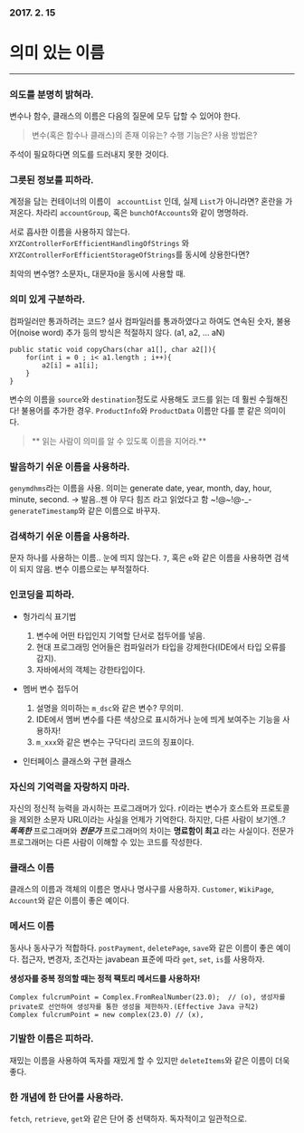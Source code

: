 ### 2017. 2. 15
# 의미 있는 이름
---

### 의도를 분명히 밝혀라.
변수나 함수, 클래스의 이름은 다음의 질문에 모두 답할 수 있어야 한다.
> 변수(혹은 함수나 클래스)의 존재 이유는? 수행 기능은? 사용 방법은?  

주석이 필요하다면 의도를 드러내지 못한 것이다.

### 그릇된 정보를 피하라.
계정을 담는 컨테이너의 이름이 ``` accountList``` 인데, 실제 ```List```가 아니라면? 혼란을 가져온다. 차라리 ```accountGroup```, 혹은 ```bunchOfAccounts```와 같이 명명하라.

서로 흡사한 이름을 사용하지 않는다. ```XYZControllerForEfficientHandlingOfStrings``` 와 ```XYZControllerForEfficientStorageOfStrings```를 동시에 상용한다면?

최악의 변수명? 소문자```L```, 대문자```O```을 동시에 사용할 때. 

### 의미 있게 구분하라.

컴파일러만 통과하려는 코드? 설사 컴파일러를 통과하였다고 하여도 연속된 숫자, 불용어(noise word) 추가 등의 방식은 적절하지 않다. (a1, a2, ... aN)

~~~
public static void copyChars(char a1[], char a2[]){
    for(int i = 0 ; i< a1.length ; i++){
        a2[i] = a1[i];
    }
}
~~~

변수의 이름을 ```source```와 ```destination```정도로 사용해도 코드를 읽는 데 훨씬 수월해진다!
불용어를 추가한 경우. ```ProductInfo```와 ```ProductData``` 이름만 다를 뿐 같은 의미이다.

> ** 읽는 사람이 의미를 알 수 있도록 이름을 지어라.**

### 발음하기 쉬운 이름을 사용하라.
```genymdhms```라는 이름을 사용. 의미는 generate date, year, month, day, hour, minute, second. -> 발음..젠 야 무다 힘즈 라고 읽었다고 함 ~!@~!@-_-
```generateTimestamp```와 같은 이름으로 바꾸자.

### 검색하기 쉬운 이름을 사용하라.
문자 하나를 사용하는 이름.. 눈에 띄지 않는다. ```7```, 혹은 ```e```와 같은 이름을 사용하면 검색이 되지 않음. 변수 이름으로는 부적절하다.

### 인코딩을 피하라.
- 헝가리식 표기법
    1. 변수에 어떤 타입인지 기억할 단서로 접두어를 넣음. 
    2. 현대 프로그래밍 언어들은 컴파일러가 타입을 강제한다(IDE에서 타입 오류를 감지). 
    3. 자바에서의 객체는 강한타입이다.
     
- 멤버 변수 접두어
    1. 설명을 의미하는 ```m_dsc```와 같은 변수? 무의미.
    2. IDE에서 멤버 변수를 다른 색상으로 표시하거나 눈에 띄게 보여주는 기능을 사용하자!
    3. ```m_xxx```와 같은 변수는 구닥다리 코드의 징표이다.
    
- 인터페이스 클래스와 구현 클래스

### 자신의 기억력을 자랑하지 마라.
자신의 정신적 능력을 과시하는 프로그래머가 있다. r이라는 변수가 호스트와 프로토콜을 제외한 소문자 URL이라는 사실을 언제가 기억한다. 하지만, 다른 사람이 보기엔..? ***똑똑한*** 프로그래머와 ***전문가*** 프로그래머의 차이는 **명료함이 최고** 라는 사실이다. 전문가 프로그래머는 다른 사람이 이해할 수 있는 코드를 작성한다.

### 클래스 이름
클래스의 이름과 객체의 이름은 명사나 명사구를 사용하자. ```Customer```, ```WikiPage```, ```Account```와 같은 이름이 좋은 예이다.

### 메서드 이름
동사나 동사구가 적합하다. ```postPayment```, ```deletePage```, ```save```와 같은 이름이 좋은 예이다. 접근자, 변경자, 조건자는 javabean 표준에 따라 ```get```, ```set```, ```is```를 사용하자.

**생성자를 중복 정의할 때는 정적 팩토리 메서드를 사용하자!**
~~~
Complex fulcrumPoint = Complex.FromRealNumber(23.0);  // (o), 생성자를 private로 선언하여 생성자를 통한 생성을 제한하자.(Effective Java 규칙2)
Complex fulcrumPoint = new complex(23.0) // (x),  
~~~

### 기발한 이름은 피하라.
재밌는 이름을 사용하여 독자를 재밌게 할 수 있지만 ```deleteItems```와 같은 이름이 더욱 좋다. 

### 한 개념에 한 단어를 사용하라.
```fetch```, ```retrieve```, ```get```와 같은 단어 중 선택하자. 독자적이고 일관적으로. 














